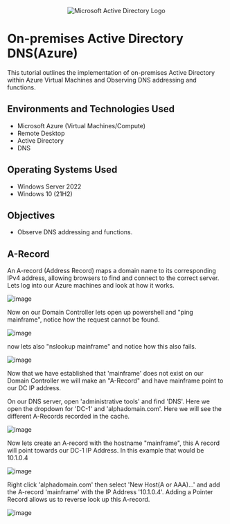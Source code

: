 <p align="center">
<img src="https://i.imgur.com/pU5A58S.png" alt="Microsoft Active Directory Logo"/>
</p>

<h1>On-premises Active Directory DNS(Azure)</h1>
This tutorial outlines the implementation of on-premises Active Directory within Azure Virtual Machines and Observing DNS addressing and functions.<br />


<h2>Environments and Technologies Used</h2>

- Microsoft Azure (Virtual Machines/Compute)
- Remote Desktop
- Active Directory
- DNS

<h2>Operating Systems Used </h2>

- Windows Server 2022
- Windows 10 (21H2)
<h2>Objectives </h2>

- Observe DNS addressing and functions.

<h2>A-Record</h2>

<p>
An A-record (Address Record) maps a domain name to its corresponding IPv4 address, allowing browsers to find and connect to the correct server. Lets log into our Azure machines and look at how it works.
</p>

<p>
  
  ![image](https://github.com/user-attachments/assets/a8fc2436-86ce-42c8-91bd-86bf2a405b9c)
</p>
<p>
  Now on our Domain Controller lets open up powershell and "ping mainframe", notice how the request cannot be found.
</p>
<p>
  
  ![image](https://github.com/user-attachments/assets/6969c2ee-b9eb-4f15-b0bf-2f8d856e9860)

</p>

<p>
  now lets also "nslookup mainframe" and notice how this also fails.
</p>

<p>
  
  ![image](https://github.com/user-attachments/assets/71804348-d2e2-4a88-9a09-07adb597bd72)

</p>
<p>
  Now that we have established that 'mainframe' does not exist on our Domain Controller we will make an "A-Record" and have mainframe point to our DC IP address.
</p>
<p>
  On our DNS server, open 'administrative tools' and find 'DNS'. Here we open the dropdown for 'DC-1' and 'alphadomain.com'. Here we will see the different A-Records recorded in the cache.
</p>
<p>

  ![image](https://github.com/user-attachments/assets/cd41fa2c-04bc-4902-b7da-0b172744a45b)

</p>
<p>
  Now lets create an A-record with the hostname "mainframe", this A record will point towards our DC-1 IP Address. In this example that would be 10.1.0.4
</p>
<p>
  
  ![image](https://github.com/user-attachments/assets/11a7ae04-0ef3-4df7-8707-f2debf6c4683)

</p>
<p>
  Right click 'alphadomain.com' then select 'New Host(A or AAA)...' and add the A-record 'mainframe' with the IP Address '10.1.0.4'. Adding a Pointer Record allows us to reverse look up this A-record.
</p>
<p>
  
  ![image](https://github.com/user-attachments/assets/0e66a074-b99e-44f9-ac66-77504afde86d)

</p>











